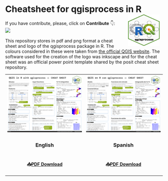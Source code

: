 # **Cheatsheet for qgisprocess in R** <img src="logo/qgisprocess.png" align="right" hspace="10" vspace="0" width="20%"/>

If you have contribute, please, click on **Contribute** 👇: <br>
[![](https://img.shields.io/badge/issue-contribute-brightgreen?style=for-the-badge&logo=github)](https://github.com/ambarja/cheatsheet-qgisprocess/issues/new)


This repository stores in pdf and png format a cheat sheet and logo of the qgisprocess package in R. 
The colours considered in these were taken from [the official QGIS website](https://qgis.org/en/site/getinvolved/styleguide.html).
The software used for the creation of the logo was inkscape and for the cheat sheet was an official power point template shared by the posit cheat sheet repository.
<br>

<table>
  <tr align='center'>
   <td><img src='cheatsheet/en/qgisprocess_en.png' width='500px'></td>
   <td><img src='cheatsheet/es/qgisprocess_es.png' width='500px'></td>

  </tr>
  <tr align='center'>
    <td><h3><b>English</b></h3></td>
    <td><h3><b>Spanish</b></h3></td>
  </tr>
  <tr align='center'>
    <td><h4><b>📥<a href='https://github.com/ambarja/cheatsheet-qgisprocess/raw/main/cheatsheet/en/qgisprocess_en.pdf'>PDF Download</a></b></h3></td>
    <td><h4><b>📥<a href='https://github.com/ambarja/cheatsheet-qgisprocess/raw/main/cheatsheet/es/qgisprocess_es.pdf'>PDF Download</a></b></h3></td>
  </tr>
</table>
